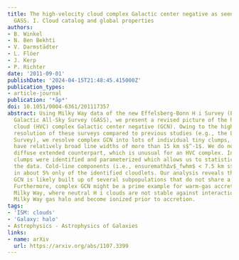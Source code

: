 ```yaml
---
title: The high-velocity cloud complex Galactic center negative as seen by EBHIS and
  GASS. I. Cloud catalog and global properties
authors:
- B. Winkel
- N. Ben Bekhti
- V. Darmstädter
- L. Flöer
- J. Kerp
- P. Richter
date: '2011-09-01'
publishDate: '2024-04-15T21:48:45.415000Z'
publication_types:
- article-journal
publication: '*åp*'
doi: 10.1051/0004-6361/201117357
abstract: Using Milky Way data of the new Effelsberg-Bonn H i Survey (EBHIS) and the
  Galactic All-Sky Survey (GASS), we present a revised picture of the high-velocity
  cloud (HVC) complex Galactic center negative (GCN). Owing to the higher angular
  resolution of these surveys compared to previous studies (e.g., the Leiden Dwingeloo
  Survey), we resolve complex GCN into lots of individual tiny clumps, that mostly
  have relatively broad line widths of more than 15 km s$^-1$. We do not detect a
  diffuse extended counterpart, which is unusual for an HVC complex. In total 243
  clumps were identified and parameterized which allows us to statistically analyze
  the data. Cold-line components (i.e., ensuremathΔv$_fwhm$ < 7.5 km s$^-1$) are found
  in about 5% only of the identified cloudlets. Our analysis reveals that complex
  GCN is likely built up of several subpopulations that do not share a common origin.
  Furthermore, complex GCN might be a prime example for warm-gas accretion onto the
  Milky Way, where neutral H i clouds are not stable against interaction with the
  Milky Way gas halo and become ionized prior to accretion.
tags:
- 'ISM: clouds'
- 'Galaxy: halo'
- Astrophysics - Astrophysics of Galaxies
links:
- name: arXiv
  url: https://arxiv.org/abs/1107.3399
---
```

